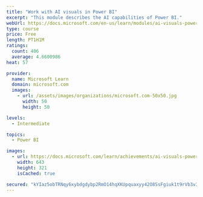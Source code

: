 ```yaml
---
title: "Work with AI visuals in Power BI"
excerpt: "This module describes the AI capabilities of Power BI."
webUrl: https://docs.microsoft.com/en-us/learn/modules/ai-visuals-power-bi/
type: course
price: Free
length: PT1H1M
ratings:
  count: 406
  average: 4.6600986
heat: 57

provider:
  name: Microsoft Learn
  domain: microsoft.com
  images:
    - url: /assets/images/organizations/microsoft.com-50x50.jpg
      width: 50
      height: 50

levels:
  - Intermediate

topics:
  - Power BI

images:
  - url: https://docs.microsoft.com/learn/achievements/ai-visuals-power-bi-social.png
    width: 643
    height: 321
    isCached: true

secured: "kYIaz5obTRNqy6xybdgdybp2RmO14hqXKUpquaxyy42O8SsFgiuk1t9rVb3v3uhfckFAHlo3DJOkV4htzeBM1dqnah+/5Jlfom/pf/3fj+d4NzDm6bphBfwbnwn/83ivTUOj1tckV+LrQBAn2CWk9ee2fckoeW9HoU/N3GYwHkcZmY8q1nakpUvHWl7aO9oOLeKgLd6AFpEMoEJJ/p5jpDM3KaezJLN6/xH5MhB+6pk94fnR4aP/juXGnAH615pcUYFCdetbc9eNFNZ3aHpipjFpOXm/BXIiVi6FUxAmLpDiU43o1LNE/QTs6vS8WxPeSW6hu3nm7n0pS58YTs8tPz0xA7AmgDj32RcQo6jQRfu6l14ZZ8I8k20VTfWniEOR0mCMp5+mpd6Txn8s8tgUlQPNX1EH0MpXfjbHr6qCioU=;8bLar4A/K/1fuNa2RdTGwQ=="
---
```



